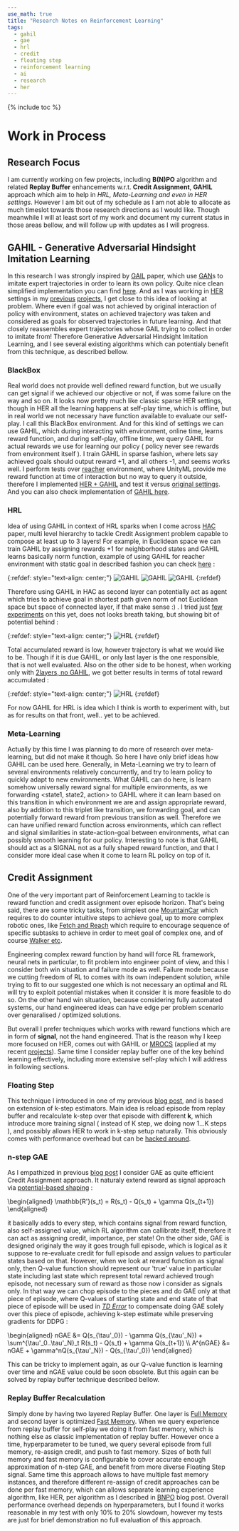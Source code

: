 ```yaml
---
use_math: true
title: "Research Notes on Reinforcement Learning"
tags:
  - gahil
  - gae
  - hrl
  - credit
  - floating step
  - reinforcement learning
  - ai
  - research
  - her
---
```


{% include toc %}

# Work in Process

## Research Focus
I am currently working on few projects, including **B(N)PO** algorithm and related **Replay Buffer** enhancements w.r.t. **Credit Assignment**, **GAHIL** approach which aim to help in *HRL, Meta-Learning and even in HER settings*. However I am bit out of my schedule as I am not able to allocate as much timeslot towards those research directions as I would like. Though meanwhile I will at least sort of my work and document my current status in those areas bellow, and will follow up with updates as I will progress.

## GAHIL - Generative Adversarial Hindsight Imitation Learning
In this research I was strongly inspired by [GAIL](https://arxiv.org/abs/1606.03476) paper, which use [GAN](https://arxiv.org/abs/1406.2661)s to imitate expert trajectories in order to learn its own policy. Quite nice clean simplified implementation you can find [here](https://github.com/higgsfield/RL-Adventure-2/blob/master/8.gail.ipynb). And as I was working in [HER](https://openai.com/blog/ingredients-for-robotics-research/) settings in my [previous](https://rezer0dai.github.io/rewheeler) [projects](https://rezer0dai.github.io/bnpo), I get close to this idea of looking at problem. Where even if goal was not achieved by original interaction of policy with environment, states on achieved trajectory was taken and considered as goals for observed trajectories in future learning. And that closely reassembles expert trajectories whose GAIL trying to collect in order to imitate from! Therefore Generative Adversarial Hindsight Imitation Learning, and I see several existing algorithms which can potentialy benefit from this technique, as described bellow.

### BlackBox
Real world does not provide well defined reward function, but we usually can get signal if we achieved our objective or not, if was some failure on the way and so on. It looks now pretty much like classic sparse HER settings, though in HER all the learning happens at self-play time, which is offline, but in real world we not necessary have function available to evaluate our self-play. I call this BlackBox environment. And for this kind of settings we can use GAHIL, which during interacting with environment, online time, learns reward function, and during self-play, offline time, we query GAHIL for actual rewards we use for learning our policy ( policy never see rewards from environment itself ). I train GAHIL in sparse fashion, where lets say achieved goals should output reward +1, and all others -1, and seems works well. I perform tests over [reacher](https://github.com/Unity-Technologies/ml-agents/blob/master/docs/Learning-Environment-Examples.md) environment, where UnityML provide me reward function at time of interaction but no way to query it outside, therefore I implemented [HER + GAHIL](https://github.com/rezer0dai/bnpo/blob/master/GAHIL_blackbox_her.ipynb) and test it versus [original settings](https://github.com/rezer0dai/bnpo/blob/master/orig.ipynb). And you can also check implementation of [GAHIL here](https://github.com/rezer0dai/bnpo/blob/master/utils/gahil.py).

### HRL
Idea of using GAHIL in context of HRL sparks when I come across [HAC](https://arxiv.org/abs/1712.00948) paper, multi level hierarchy to tackle Credit Assignment problem capable to compose at least up to 3 layers! For example, in Euclidean space we can train GAHIL by assigning rewards +1 for neighborhood states and GAHIL learns basically norm function, example of using GAHIL for reacher environment with static goal in described fashion you can check [here](https://gist.github.com/rezer0dai/1ad41c547f7b6a720964e3d9540aa6c7) : 

{:refdef: style="text-align: center;"}
![GAHIL](https://rezer0dai.github.io/assets/images/euclidean-trajectory.png)
![GAHIL](https://rezer0dai.github.io/assets/images/euclidean1.png)
![GAHIL](https://rezer0dai.github.io/assets/images/euclidean2.png)
{:refdef}

Therefore using GAHIL in HAC as second layer can potentially act as agent which tries to achieve goal in shortest path given norm of not Euclidean space but space of connected layer, if that make sense :) . I tried just [few experiments](https://github.com/rezer0dai/bnpo/HRL.ipynb) on this yet, does not looks breath taking, but showing bit of potential behind : 

{:refdef: style="text-align: center;"}
![HRL](https://rezer0dai.github.io/assets/images/HRL.png)
{:refdef}

Total accumulated reward is low, however trajectory is what we would like to be. Though if it is due GAHIL, or only last layer is the one responsible, that is not well evaluated. Also on the other side to be honest, when working only with [2layers, no GAHIL](https://github.com/rezer0dai/bnpo/HAC2.ipynb), we got better results in terms of total reward accumulated :

{:refdef: style="text-align: center;"}
![HRL](https://rezer0dai.github.io/assets/images/HAC2.png)
{:refdef}

For now GAHIL for HRL is idea which I think is worth to experiment with, but as for results on that front, well.. yet to be achieved.

### Meta-Learning
Actually by this time I was planning to do more of research over meta-learning, but did not make it though. So here I have only brief ideas how GAHIL can be used here. Generally, in Meta-Learning we try to learn of several environments relatively  concurrently, and try to learn policy to quickly adapt to new environments. What GAHIL can do here, is learn somehow universally reward signal for multiple environments, as we forwarding <state1, state2, action> to GAHIL where it can learn based on this transition in which environment we are and assign appropriate reward, also by addition to this triplet like transition, we forwarding goal, and can potentially forward reward from previous transition as well. Therefore we can have unified reward function across environments, which can reflect and signal similarities in state-action-goal between environments, what can possibly smooth learning for our policy. Interesting to note is that GAHIL should act as a SIGNAL not as a fully shaped reward function, and that I consider more ideal case when it come to learn RL policy on top of it.

## Credit Assignment
One of the very important part of Reinforcement Learning to tackle is reward function and credit assignment over episode horizon. That's being said, there are some tricky tasks, from simplest one [MountainCar](https://gym.openai.com/envs/MountainCar-v0/) which requires to do counter intuitive steps to achieve goal, up to more complex robotic ones, like [Fetch and Reach](https://gym.openai.com/envs/FetchPickAndPlace-v0/) which require to encourage sequence of specific subtasks to achieve in order to meet goal of complex one, and of course [Walker etc](https://github.com/openai/gym/blob/master/docs/environments.md#third-party-environments).

Engineering complex reward function by hand will force RL framework, neural nets in particular, to fit problem into engineer point of view, and this I consider both win situation and failure mode as well. Failure mode because we cutting freedom of RL to comes with its own independent solution, while trying to fit to our suggested one which is not necessary an optimal and RL will try to exploit potential mistakes when it consider it is more feasible to do so. On the other hand win situation, because considering fully automated systems, our hand engineered ideas can have edge per problem scenario over genaralised / optimized solutions.

But overall I prefer techniques which works with reward functions which are in form of **signal**, not the hand engineered. That is the reason why I keep more focused on HER, comes out with GAHIL or [MROCS](https://github.com/rezer0dai/MROCS/blob/master/MROCS.ipynb) (applied at my recent [projects](https://github.com/rezer0dai/rewheeler/blob/548e5784999657199f1bc51d5a8b94d12cb27fce/task.py#L22)). Same time I consider replay buffer one of the key behind learning effectively, including more extensive self-play which I will address in following sections.

### Floating Step
This technique I introduced in one of my previous [blog post](https://rezer0dai.github.io/rewheeler/#floating-n-step), and is based on extension of k-step estimators. Main idea is reload episode from replay buffer and recalculate k-step over that episode with different **k**, which introduce more training signal ( instead of K step, we doing now 1...K steps ), and possibly allows HER to work in k-step setup naturally. This obviously comes with performance overhead but can be [hacked around](https://rezer0dai.github.io/rl-notes/#replay-buffer-recalculation). 

### n-step GAE
As I empathized in previous [blog post](https://rezer0dai.github.io/rewheeler/#n-step-gae) I consider GAE as quite efficient Credit Assignment approach. It naturaly extend reward as signal approach via [potential-based shaping](https://classroom.udacity.com/courses/ud600/lessons/4388428967/concepts/45342599270923) :
<div>
\begin{aligned}
\mathbb{R'}(s_t) = R(s_t) - Q(s_t) + \gamma Q(s_{t+1})
\end{aligned}
</div>

it basically adds to every step, which contains signal from reward function, also self-assigned value, which RL algorithm can callibrate itself, therefore it can act as assigning credit, importance, per state!
On the other side, GAE is designed originaly the way it goes trough full episode, which is logical as it suppose to re-evaluate credit for full episode and assign values to particular states based on that. However, when we look at reward function as signal only, then Q-value function should represent our 'true' value in particular state including last state which represent total reward achieved trough episode, not necessary sum of reward as those now i consider as signals only. In that way we can chop episode to the pieces and do GAE only at that piece of episode, where Q-values of starting state and end state of that piece of episode will be used in [*TD Error*](http://boris-belousov.net/2017/08/10/td-advantage-bellman/) to compensate doing GAE solely over this piece of episode, achieving k-step estimate while preserving gradients for DDPG : 
<div>
\begin{aligned}
nGAE &= Q(s_{\tau'_0}) - \gamma Q(s_{\tau'_N}) + \sum^{\tau'_0..\tau'_N}_t R(s_t) - Q(s_t) + \gamma Q(s_{t+1}) \\
A^{nGAE} &= nGAE + \gamma^nQ(s_{\tau'_N}) - Q(s_{\tau'_0})
\end{aligned}
</div>

This can be tricky to implement again, as our Q-value function is learning over time and nGAE value could be soon obsolete. But this again can be solved by replay buffer technique described bellow.

### Replay Buffer Recalculation
Simply done by having two layered Replay Buffer. One layer is [Full Memory](https://github.com/rezer0dai/bnpo/blob/master/utils/memory.py) and second layer is optimized [Fast Memory](https://github.com/rezer0dai/bnpo/blob/master/utils/memlocal.py). When we query experience from replay buffer for self-play we doing it from fast memory, which is nothing else as classic implementation of replay buffer. However once a time, hyperparameter to be tuned, we query several episode from full memory, re-assign credit, and push to fast memory. Sizes of both full memory and fast memory is configurable to cover accurate enough approximation of n-step GAE, and benefit from more diverse Floating Step signal. Same time this approach allows to have multiple fast memory instances, and therefore different re-assign of credit approaches can be done per fast memory, which can allows separate learning experience algorithm, like HER, per algorithm as I described in [BNPO](https://rezer0dai.github.io/bnpo/) blog post. Overall performance overhead depends on hyperparameters, but I found it works reasonable in my test with only 10% to 20% slowdown, however my tests are just for brief demonstration no full evaluation of this approach.
